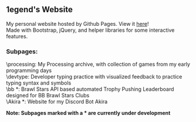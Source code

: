 ## 1egend's Website

My personal website hosted by Github Pages. View it [here](https://1e9end.github.io)!<br>
Made with Bootstrap, jQuery, and helper libraries for some interactive features.

### Subpages:<br>
\processing: My Processing archive, with collection of games from my early programming days<br>
\devtype: Developer typing practice with visualized feedback to practice typing syntax and symbols <br>
\bb \*: Brawl Stars API based automated Trophy Pushing Leaderboard designed for BB Brawl Stars Clubs <br>
\Akira \*: Website for my Discord Bot Akira

**Note: Subpages marked with a * are currently under development**
